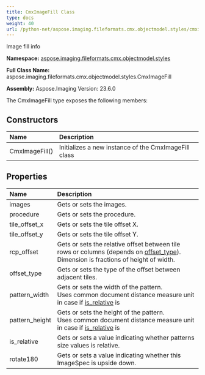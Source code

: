 ```yaml
---
title: CmxImageFill Class
type: docs
weight: 40
url: /python-net/aspose.imaging.fileformats.cmx.objectmodel.styles/cmximagefill/
---
```


Image fill info

**Namespace:** [aspose.imaging.fileformats.cmx.objectmodel.styles](/imaging/python-net/aspose.imaging.fileformats.cmx.objectmodel.styles/)

**Full Class Name:** aspose.imaging.fileformats.cmx.objectmodel.styles.CmxImageFill

**Assembly:**  Aspose.Imaging Version: 23.6.0

The CmxImageFill type exposes the following members:
## **Constructors**
|**Name**|**Description**|
| :- | :- |
|CmxImageFill()|Initializes a new instance of the CmxImageFill class|
## **Properties**
|**Name**|**Description**|
| :- | :- |
|images|Gets or sets the images.|
|procedure|Gets or sets the procedure.|
|tile_offset_x|Gets or sets the tile offset X.|
|tile_offset_y|Gets or sets the tile offset Y.|
|rcp_offset|Gets or sets the relative offset between tile rows or columns (depends on [offset_type](/imaging/python-net/aspose.imaging.fileformats.cmx.objectmodel.styles/cmximagefill/)).<br/>            Dimension is fractions of height of width.|
|offset_type|Gets or sets the type of the offset between adjacent tiles.|
|pattern_width|Gets or sets the width of the pattern.<br/>            Uses common document distance measure unit in case if [is_relative](/imaging/python-net/aspose.imaging.fileformats.cmx.objectmodel.styles/cmximagefill/) is|
|pattern_height|Gets or sets the height of the pattern.<br/>            Uses common document distance measure unit in case if [is_relative](/imaging/python-net/aspose.imaging.fileformats.cmx.objectmodel.styles/cmximagefill/) is|
|is_relative|Gets or sets a value indicating whether patterns size values is relative.|
|rotate180|Gets or sets a value indicating whether this ImageSpec is upside down.|
